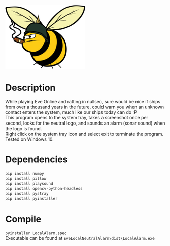 <img src="Images/GoonLogo.png" width="50%" height="50%">

# Description
While playing Eve Online and ratting in nullsec, sure would be nice if ships from over a thousand years in the future, could warn you when an unknown contact enters the system, much like our ships today can do :P  
This program opens to the system tray, takes a screenshot once per second, looks for the neutral logo, and sounds an alarm (sonar sound) when the logo is found.  
Right click on the system tray icon and select exit to terminate the program.  
Tested on Windows 10.

# Dependencies
```pip install pyautogui
pip install numpy
pip install pillow
pip install playsound
pip install opencv-python-headless
pip install pystray
pip install pyinstaller
```

# Compile
`pyinstaller LocalAlarm.spec`  
Executable can be found at `EveLocalNeutralAlarm\dist\LocalAlarm.exe`